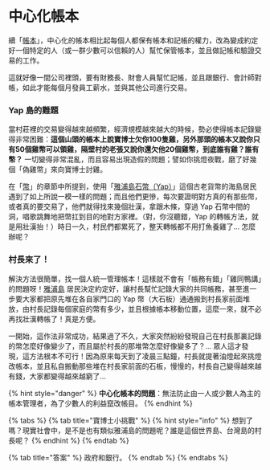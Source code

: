 # 中心化帳本

續「[帳本](ledger.md)」，中心化的帳本相比起每個人都保有帳本和記帳的權力，改為變成約定好一個特定的人（或一群少數可以信賴的人）幫忙保管帳本，並且做記帳和驗證交易的工作。

這就好像一間公司裡頭，要有財務長、財會人員幫忙記帳，並且跟銀行、會計師對帳，如此才能每個月發員工薪水，並與其他公司進行交易。

### Yap 島的難題

當村莊裡的交易變得越來越頻繁，經濟規模越來越大的時候，勢必使得帳本記錄變得非常困難：**這個山頭的帳本上說寶博士欠你100隻雞，另外那頭的帳本又說你只有50個雞幣可以領雞，隔壁村的老張又說你還欠他20個雞幣，到底誰有雞？誰有幣？** 一切變得非常混亂，而且容易出現造假的問題；譬如你挑燈夜戰，磨了好幾個「偽雞幣」來向寶博士討雞。

在「[幣](currency.md)」的章節中所提到，使用「[雅浦島石幣（Yap）](currency.md#ya-pu-shi-yap)」這個古老貨幣的海島居民遇到了如上所說一模一樣的問題；而且他們更慘，每次要證明對方真的有那些幣，或者真的要交易了，他們就得找來幾個壯漢，拿跟木條，穿過 Yap 石幣中間的洞，唱歌跳舞地把幣扛到目的地對方家裡。（對，你沒聽錯，Yap 的轉帳方法，就是用壯漢抬！）時日一久，村民們都累死了，整天轉帳都不用打魚養雞了… 怎麼辦呢？

### 村長來了！

解決方法很簡單，找一個人統一管理帳本！這樣就不會有「帳務有錯」「雞同鴨講」的問題呀！[雅浦島](currency.md#ya-pu-shi-yap) 居民決定約定好，讓村長幫忙記錄大家的共同帳務，甚至進一步要大家都把原先堆在各自家門口的 Yap 幣（大石板）通通搬到村長家前面堆放，由村長記錄每個家庭的幣有多少，並且根據帳本移動位置，這麼一來，就不必再找壯漢轉帳了！真是方便。

一開始，這作法非常成功，結果過了不久，大家突然紛紛發現自己在村長那裏記錄的幣怎麼好像變少了，而且屬於村長的那堆幣怎麼好像變多了？... 眾人這才發現，這方法根本不可行！因為原來每天到了凌晨三點鐘，村長就提著油燈起來挑燈改帳本，並且私自搬動那些堆在村長家前面的石板，慢慢的，村長自己變得越來越有錢，大家都變得越來越窮了…

{% hint style="danger" %}
**中心化帳本的問題**：無法防止由一人或少數人為主的帳本管理者，為了少數人的利益竄改帳目。
{% endhint %}

{% tabs %}
{% tab title="寶博士小挑戰" %}
{% hint style="info" %}
想到了嗎？現實社會中，是不是也有類似雅浦島的問題呢？誰是這個世界島、台灣島的村長呢？
{% endhint %}
{% endtab %}

{% tab title="答案" %}
政府和銀行。
{% endtab %}
{% endtabs %}



